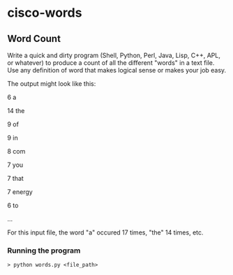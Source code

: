 # cisco-words

## Word Count

Write a quick and dirty program (Shell, Python, Perl, Java, Lisp, C++, APL, or whatever) to produce a count of all the different "words" in a text file. Use any definition of word that makes logical sense or makes your job easy. 

The output might look like this:

6 a

14 the

9 of

9 in

8 com

7 you

7 that

7 energy

6 to

...

For this input file, the word "a" occured 17 times, "the" 14 times, etc.

### Running the program

```
> python words.py <file_path>
```


 
 